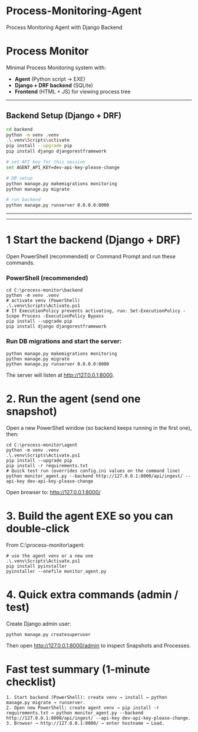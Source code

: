 # Process-Monitoring-Agent
Process Monitoring Agent with Django Backend
# Process Monitor

Minimal Process Monitoring system with:
- **Agent** (Python script → EXE)
- **Django + DRF backend** (SQLite)
- **Frontend** (HTML + JS) for viewing process tree

---

## Backend Setup (Django + DRF)

```bash
cd backend
python -m venv .venv
.\.venv\Scripts\activate
pip install --upgrade pip
pip install django djangorestframework

# set API key for this session
set AGENT_API_KEY=dev-api-key-please-change

# DB setup
python manage.py makemigrations monitoring
python manage.py migrate

# run backend
python manage.py runserver 0.0.0.0:8000
```
---
---


# 1 Start the backend (Django + DRF)
Open PowerShell (recommended) or Command Prompt and run these commands.

### PowerShell (recommended)
```
cd C:\process-monitor\backend
python -m venv .venv
# activate venv (PowerShell)
.\.venv\Scripts\Activate.ps1
# If ExecutionPolicy prevents activating, run: Set-ExecutionPolicy -Scope Process -ExecutionPolicy Bypass
pip install --upgrade pip
pip install django djangorestframework
```
### Run DB migrations and start the server:
```
python manage.py makemigrations monitoring
python manage.py migrate
python manage.py runserver 0.0.0.0:8000
```
The server will listen at http://127.0.0.1:8000.

# 2. Run the agent (send one snapshot)
Open a new PowerShell window (so backend keeps running in the first one), then:
```
cd C:\process-monitor\agent
python -m venv .venv
.\.venv\Scripts\Activate.ps1
pip install --upgrade pip
pip install -r requirements.txt
# Quick test run (overrides config.ini values on the command line)
python monitor_agent.py --backend http://127.0.0.1:8000/api/ingest/ --api-key dev-api-key-please-change
```
Open browser to: http://127.0.0.1:8000/

# 3. Build the agent EXE so you can double-click
From C:\process-monitor\agent:
```
# use the agent venv or a new one
.\.venv\Scripts\Activate.ps1
pip install pyinstaller
pyinstaller --onefile monitor_agent.py
```
# 4. Quick extra commands (admin / test)
Create Django admin user:
```
python manage.py createsuperuser
```
Then open http://127.0.0.1:8000/admin to inspect Snapshots and Processes.

# Fast test summary (1-minute checklist)
```
1. Start backend (PowerShell): create venv → install → python manage.py migrate → runserver.
2. Open new PowerShell: create agent venv → pip install -r requirements.txt → python monitor_agent.py --backend http://127.0.0.1:8000/api/ingest/ --api-key dev-api-key-please-change.
3. Browser → http://127.0.0.1:8000/ → enter hostname → Load.
```
